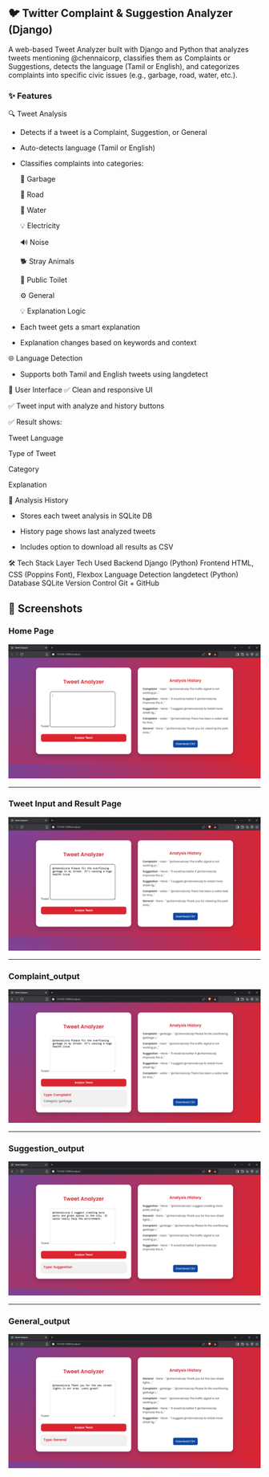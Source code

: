 ## 🐦 Twitter Complaint & Suggestion Analyzer (Django)
A web-based Tweet Analyzer built with Django and Python that analyzes tweets mentioning @chennaicorp, classifies them as Complaints or Suggestions, detects the language (Tamil or English), and categorizes complaints into specific civic issues (e.g., garbage, road, water, etc.).

### ✨ Features
🔍 Tweet Analysis
* Detects if a tweet is a Complaint, Suggestion, or General

* Auto-detects language (Tamil or English)

* Classifies complaints into categories:

   🚮 Garbage

   🚧 Road

   🚰 Water

   💡 Electricity

   🔊 Noise

   🐕 Stray Animals

   🧼 Public Toilet

   ⚙️ General

   💡 Explanation Logic
  
* Each tweet gets a smart explanation

* Explanation changes based on keywords and context


🌐 Language Detection
* Supports both Tamil and English tweets using langdetect

👥 User Interface
✅ Clean and responsive UI

✅ Tweet input with analyze and history buttons

✅ Result shows:

   Tweet Language

   Type of Tweet

   Category

   Explanation


📜 Analysis History
* Stores each tweet analysis in SQLite DB

* History page shows last analyzed tweets

* Includes option to download all results as CSV

🛠 Tech Stack
Layer	Tech Used
Backend	Django (Python)
Frontend	HTML, CSS (Poppins Font), Flexbox
Language Detection	langdetect (Python)
Database	SQLite
Version Control	Git + GitHub

## 📸 Screenshots

### Home Page
![Image](output/Home_page.png)

---

### Tweet Input and Result Page
![Image](output/input_page.png)

---

### Complaint_output
![Image](output/complaint_output.png)

---

### Suggestion_output
![Image](output/suggestion_output.png)

---

### General_output
![Image](output/general_output.png)



